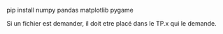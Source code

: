 pip install numpy pandas matplotlib pygame


Si un fichier est demander, il doit etre placé dans le TP.x qui le demande.
